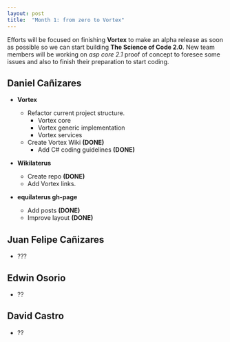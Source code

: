 ```yaml
---
layout: post
title:  "Month 1: from zero to Vortex"
---
```


Efforts will be focused on finishing **Vortex** to make an alpha release as soon as possible so we can start building **The Science of Code 2.0**. New team members will be working on *asp core 2.1* proof of concept to foresee some issues and also to finish their preparation to start coding. 

## Daniel Cañizares

* **Vortex**
    * Refactor current project structure.
        * Vortex core
        * Vortex generic implementation
        * Vortex services
    * Create Vortex Wiki **(DONE)**
        * Add C# coding guidelines **(DONE)**
        
* **Wikilaterus**
    * Create repo **(DONE)**
    * Add Vortex links.

* **equilaterus gh-page**
    * Add posts **(DONE)**
    * Improve layout **(DONE)**

## Juan Felipe Cañizares

* ???

## Edwin Osorio

* ??

## David Castro

* ??